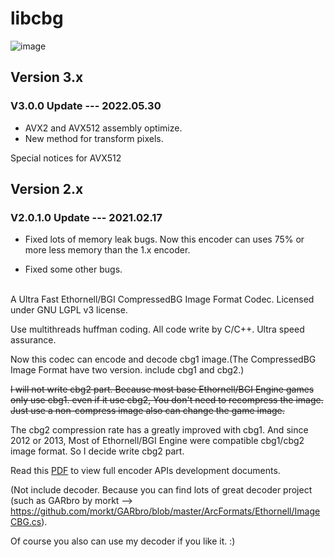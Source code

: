 # libcbg

![image](https://i.loli.net/2020/09/06/gi4PxlFknpwZbYC.png)

## Version 3.x

### V3.0.0 Update --- 2022.05.30

* AVX2 and AVX512 assembly optimize.
* New method for transform pixels.

Special notices for AVX512

## Version 2.x

### V2.0.1.0 Update --- 2021.02.17

* Fixed lots of memory leak bugs. Now this encoder can uses 75% or more less memory than the 1.x encoder.

* Fixed some other bugs.

<br>
A Ultra Fast Ethornell/BGI CompressedBG Image Format Codec. Licensed under GNU LGPL v3 license.

Use multithreads huffman coding. All code write by C/C++. Ultra speed assurance.

Now this codec can encode and decode cbg1 image.(The CompressedBG Image Format have two version. include cbg1 and cbg2.)

~~I will not write cbg2 part. Because most base Ethornell/BGI Engine games only use cbg1. even if it use cbg2, You don't need to recompress the image. Just use a non-compress image also can change the game image.~~

The cbg2 compression rate has a greatly improved with cbg1. And since 2012 or 2013, Most of Ethornell/BGI Engine were compatible cbg1/cbg2 image format. So I decide write cbg2 part.

Read this [PDF](https://github.com/copper187/libcbg/blob/master/libcbgDevelopmentDocumentsV4.pdf) to view full encoder APIs development documents.

(Not include decoder. Because you can find lots of great decoder project (such as GARbro by morkt --> https://github.com/morkt/GARbro/blob/master/ArcFormats/Ethornell/ImageCBG.cs). 

Of course you also can use my decoder if you like it. :)

